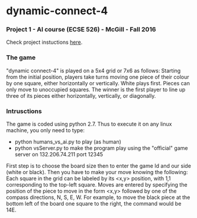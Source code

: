 # dynamic-connect-4

### Project 1 - AI course (ECSE 526) - McGill - Fall 2016
Check project instuctions [here](http://www.cim.mcgill.ca/~jer/courses/ai/assignments/as1.html).

### The game 


"dynamic connect-4" is played on a 5x4 grid or 7x6 as follows:
Starting from the initial position, players take turns moving one piece of their colour by one square,
either horizontally or vertically. White plays first. Pieces can only move to unoccupied squares.
The winner is the first player to line up three of its pieces either horizontally, vertically, or diagonally.


### Intrusctions


The game is coded using python 2.7. Thus to execute it on any linux machine, you only need to type: 
- python humans_vs_ai.py to play (as human)
- python vsServer.py to make the program play using the "official" game server on 132.206.74.211 port 12345 

First step is to choose the board size then to enter the game Id and our side (white or black).
Then you have to make your move knowing the following:
Each square in the grid can be labeled by its <x,y> position, with 1,1 corresponding to the top-left square.
Moves are entered by specifying the position of the piece to move in the form <x,y> followed by one of the compass directions, N, S, E, W.
For example, to move the black piece at the bottom left of the board one square to the right, the command would be 14E.
